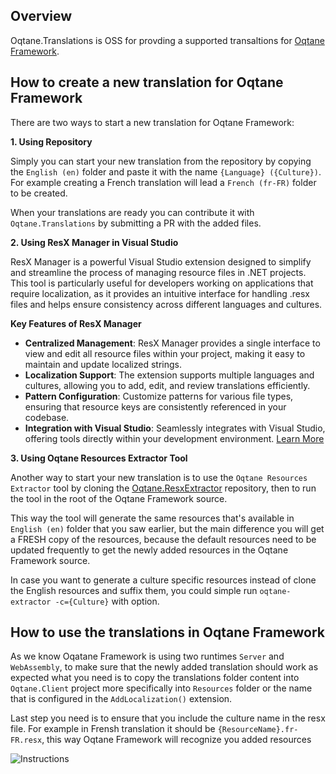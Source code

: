 ## Overview

Oqtane.Translations is OSS for provding a supported transaltions for [Oqtane Framework](https://github.com/oqtane/oqtane.framework).

## How to create a new translation for Oqtane Framework

There are two ways to start a new translation for Oqtane Framework:

**1. Using Repository**

Simply you can start your new translation from the repository by copying the `English (en)` folder and paste it with the name `{Language} ({Culture})`. For example creating a French translation will lead a `French (fr-FR)` folder to be created.

When your translations are ready you can contribute it with `Oqtane.Translations` by submitting a PR with the added files.

**2. Using ResX Manager in Visual Studio**

ResX Manager is a powerful Visual Studio extension designed to simplify and streamline the process of managing resource files in .NET projects. This tool is particularly useful for developers working on applications that require localization, as it provides an intuitive interface for handling .resx files and helps ensure consistency across different languages and cultures.

**Key Features of ResX Manager**
- **Centralized Management**: ResX Manager provides a single interface to view and edit all resource files within your project, making it easy to maintain and update localized strings.
- **Localization Support**: The extension supports multiple languages and cultures, allowing you to add, edit, and review translations efficiently.
- **Pattern Configuration**: Customize patterns for various file types, ensuring that resource keys are consistently referenced in your codebase.
- **Integration with Visual Studio**: Seamlessly integrates with Visual Studio, offering tools directly within your development environment.
  [Learn More](https://github.com/oqtane/oqtane.translations/blob/main/ResXManager/1.Intro.md)

**3. Using Oqtane Resources Extractor Tool**

Another way to start your new translation is to use the `Oqtane Resources Extractor` tool by cloning the [Oqtane.ResxExtractor](https://github.com/hishamco/Oqtane.ResxExtractor) repository, then to run the tool in the root of the Oqtane Framework source.

This way the tool will generate the same resources that's available in `English (en)` folder that you saw earlier, but the main difference you will get a FRESH copy of the resources, because the default resources need to be updated frequently to get the newly added resources in the Oqtane Framework source.

In case you want to generate a culture specific resources instead of clone the English resources and suffix them, you could simple run `oqtane-extractor -c={Culture}` with option.

## How to use the translations in Oqtane Framework

As we know Oqatane Framework is using two runtimes `Server` and `WebAssembly`, to make sure that the newly added translation should work as expected what you need is to copy the translations folder content into `Oqtane.Client` project more specifically into `Resources` folder or the name that is configured in the `AddLocalization()` extension.

Last step you need is to ensure that you include the culture name in the resx file. For example in Frensh translation it should be `{ResourceName}.fr-FR.resx`, this way Oqtane Framework will recognize you added resources

![Instructions](https://github.com/oqtane/oqtane.translations/blob/main/instructions.png?raw=true 'Instructions')

